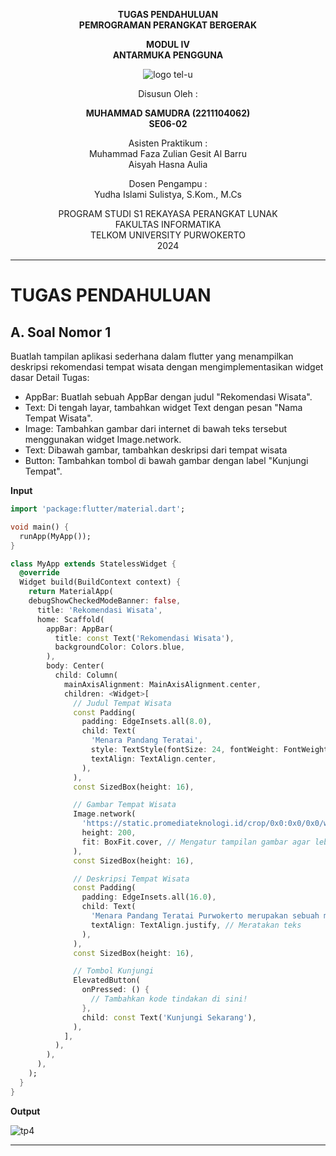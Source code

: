
<div align="center">

**TUGAS PENDAHULUAN**  
**PEMROGRAMAN PERANGKAT BERGERAK**

**MODUL IV**  
**ANTARMUKA PENGGUNA**

![logo tel-u](https://github.com/user-attachments/assets/3a44181d-9c92-47f6-8cf0-87755117fd99)

Disusun Oleh :

**MUHAMMAD SAMUDRA (2211104062)**  
**SE06-02**

Asisten Praktikum :  
Muhammad Faza Zulian Gesit Al Barru  
Aisyah Hasna Aulia

Dosen Pengampu :  
Yudha Islami Sulistya, S.Kom., M.Cs

PROGRAM STUDI S1 REKAYASA PERANGKAT LUNAK  
FAKULTAS INFORMATIKA  
TELKOM UNIVERSITY PURWOKERTO  
2024

</div>

---

# TUGAS PENDAHULUAN

## A. Soal Nomor 1
Buatlah tampilan aplikasi sederhana dalam flutter yang menampilkan deskripsi rekomendasi tempat wisata dengan mengimplementasikan widget dasar
Detail Tugas:
* AppBar: Buatlah sebuah AppBar dengan judul "Rekomendasi Wisata".
* Text: Di tengah layar, tambahkan widget Text dengan pesan "Nama Tempat Wisata".
* Image: Tambahkan gambar dari internet di bawah teks tersebut menggunakan widget Image.network.
* Text: Dibawah gambar, tambahkan deskripsi dari tempat wisata
* Button: Tambahkan tombol di bawah gambar dengan label "Kunjungi Tempat".

**Input**
```dart
import 'package:flutter/material.dart';

void main() {
  runApp(MyApp());
}

class MyApp extends StatelessWidget {
  @override
  Widget build(BuildContext context) {
    return MaterialApp(
    debugShowCheckedModeBanner: false,
      title: 'Rekomendasi Wisata',
      home: Scaffold(
        appBar: AppBar(
          title: const Text('Rekomendasi Wisata'),
          backgroundColor: Colors.blue,
        ),
        body: Center(
          child: Column(
            mainAxisAlignment: MainAxisAlignment.center,
            children: <Widget>[
              // Judul Tempat Wisata
              const Padding(
                padding: EdgeInsets.all(8.0),
                child: Text(
                  'Menara Pandang Teratai',
                  style: TextStyle(fontSize: 24, fontWeight: FontWeight.bold),
                  textAlign: TextAlign.center,
                ),
              ),
              const SizedBox(height: 16),

              // Gambar Tempat Wisata
              Image.network(
                'https://static.promediateknologi.id/crop/0x0:0x0/0x0/webp/photo/p3/29/2024/04/23/IMG_20240423_110554-3423871270.jpg', 
                height: 200,
                fit: BoxFit.cover, // Mengatur tampilan gambar agar lebih baik
              ),
              const SizedBox(height: 16),

              // Deskripsi Tempat Wisata
              const Padding(
                padding: EdgeInsets.all(16.0),
                child: Text(
                  'Menara Pandang Teratai Purwokerto merupakan sebuah menara yang memiliki ketinggian 117 meter. Menara yang dibangun pada tahun 2021 ini, kini menjadi salah satu destinasi wisata di Purwokerto sekaligus ikon baru dari Kota Satria. Menara ini buka mulai jam 9 pagi sampai jam 10 malam setiap hari. Umumnya wisatawan datang ke tempat ini karena terpesona dengan daya tarik sekaligus keunikan bentuk puncak menaranya yang menyerupai bunga teratai. Para pengunjung bisa melihat keindahan seluruh kota dari atas. Tak hanya itu,di lantai 3 terdapat jembatan berlantai kaca tembus pandang sejauh 3 meter yang bisa dilalui pengunjung. Jembatan lantai kaca ini kokoh. Akan tetapi permukaannya yang transparan menimbulkan efek mendebarkan.',
                  textAlign: TextAlign.justify, // Meratakan teks
                ),
              ),
              const SizedBox(height: 16),

              // Tombol Kunjungi
              ElevatedButton(
                onPressed: () {
                  // Tambahkan kode tindakan di sini!
                },
                child: const Text('Kunjungi Sekarang'),
              ),
            ],
          ),
        ),
      ),
    );
  }
}
```

**Output**

![tp4](https://github.com/user-attachments/assets/5b967eb0-cb3d-4655-925a-6d54980a4dcc)

---